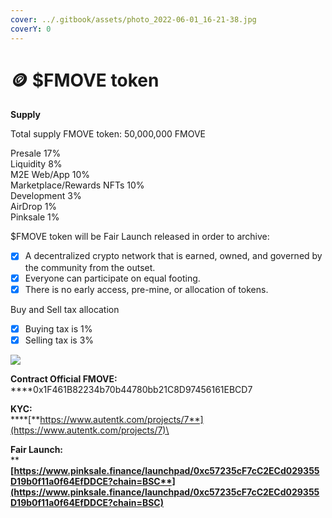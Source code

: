 ```yaml
---
cover: ../.gitbook/assets/photo_2022-06-01_16-21-38.jpg
coverY: 0
---
```


# 🪙 $FMOVE token

**Supply**

Total supply FMOVE token: 50,000,000 FMOVE

Presale 17%\
Liquidity 8% \
M2E Web/App 10%\
Marketplace/Rewards NFTs 10%\
Development 3%\
AirDrop 1%\
Pinksale 1%

$FMOVE token will be Fair Launch released in order to archive:

* [x] A decentralized crypto network that is earned, owned, and governed by the community from the outset.
* [x] Everyone can participate on equal footing.
* [x] There is no early access, pre-mine, or allocation of tokens.

Buy and Sell tax allocation

* [x] Buying tax is 1%&#x20;
* [x] Selling tax is 3%

![](../.gitbook/assets/photo\_2022-06-03\_21-37-02.jpg)

**Contract Official FMOVE:**\
****0x1F461B82234b70b44780bb21C8D97456161EBCD7

**KYC:** \
****[**https://www.autentk.com/projects/7**](https://www.autentk.com/projects/7)\


**Fair Launch:** \
****[**https://www.pinksale.finance/launchpad/0xc57235cF7cC2ECd029355D19b0f11a0f64EfDDCE?chain=BSC**](https://www.pinksale.finance/launchpad/0xc57235cF7cC2ECd029355D19b0f11a0f64EfDDCE?chain=BSC)****

####

